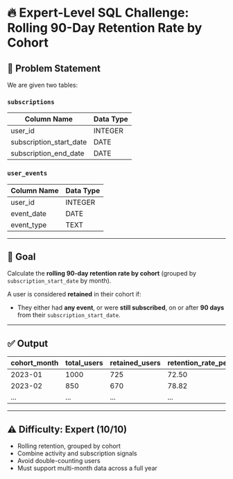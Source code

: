 # 🔥 Expert-Level SQL Challenge: Rolling 90-Day Retention Rate by Cohort

## 🧠 Problem Statement

We are given two tables:

### `subscriptions`
| Column Name             | Data Type |
|-------------------------|-----------|
| user_id                 | INTEGER   |
| subscription_start_date| DATE      |
| subscription_end_date  | DATE      |

### `user_events`
| Column Name | Data Type |
|-------------|-----------|
| user_id     | INTEGER   |
| event_date  | DATE      |
| event_type  | TEXT      |

---

## 🎯 Goal

Calculate the **rolling 90-day retention rate by cohort** (grouped by `subscription_start_date` by month).

A user is considered **retained** in their cohort if:
- They either had **any event**, or were **still subscribed**, on or after **90 days** from their `subscription_start_date`.

---

## ✅ Output

| cohort_month | total_users | retained_users | retention_rate_percent |
|--------------|-------------|----------------|-------------------------|
| 2023-01      | 1000        | 725            | 72.50                   |
| 2023-02      | 850         | 670            | 78.82                   |
| ...          | ...         | ...            | ...                     |

---

## ⚠️ Difficulty: Expert (10/10)

- Rolling retention, grouped by cohort
- Combine activity and subscription signals
- Avoid double-counting users
- Must support multi-month data across a full year